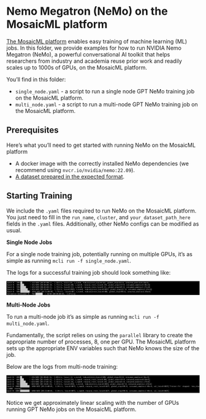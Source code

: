 # Nemo Megatron (NeMo) on the MosaicML platform

[The MosaicML platform](https://www.mosaicml.com/blog/mosaicml-cloud-demo) enables easy training of machine learning (ML) jobs. In this folder, we provide examples for how to run NVIDIA Nemo Megatron (NeMo), a powerful conversational AI toolkit that helps researchers from industry and academia reuse prior work and readily scales up to 1000s of GPUs, on the MosaicML platform.

You’ll find in this folder:

-   `single_node.yaml` - a script to run a single node GPT NeMo training job on the MosaicML platform.
-   `multi_node.yaml` - a script to run a multi-node GPT NeMo training job on the MosaicML platform.

## Prerequisites

Here’s what you’ll need to get started with running NeMo on the MosaicML platform

-   A docker image with the correctly installed NeMo dependencies (we recommend using `nvcr.io/nvidia/nemo:22.09`).
-   [A dataset prepared in the expected format](https://docs.nvidia.com/deeplearning/nemo/user-guide/docs/en/stable/nlp/nemo_megatron/gpt/gpt_training.html#data-download-pre-processing).

## Starting Training
We include the `.yaml` files required to run NeMo on the MosaicML platform. You just need to fill in the `run_name`, `cluster`, and `your_dataset_path_here` fields in the `.yaml` files. Additionally, other NeMo configs can be modified as usual.

********************************Single Node Jobs********************************

For a single node training job, potentially running on multiple GPUs, it’s as simple as running `mcli run -f single_node.yaml`.

The logs for a successful training job should look something like:

<picture>
  <source media="(prefers-color-scheme: dark)" srcset="./assets/single_node.png">
  <img alt="Logs from single node NeMo trianing." src="./assets/single_node.png">
</picture>

************Multi-Node Jobs************

To run a multi-node job it’s as simple as running `mcli run -f multi_node.yaml`.

Fundamentally, the script relies on using the `parallel` library to create the appropriate number of processes, 8, one per GPU. The MosaicML platform sets up the appropriate ENV variables such that NeMo knows the size of the job.

Below are the logs from multi-node training:

<picture>
  <source media="(prefers-color-scheme: dark)" srcset="./assets/multi_node.png">
  <img alt="Logs from multi node NeMo trianing." src="./assets/multi_node.png">
</picture>

Notice we get approximately linear scaling with the number of GPUs running GPT NeMo jobs on the MosaicML platform.
